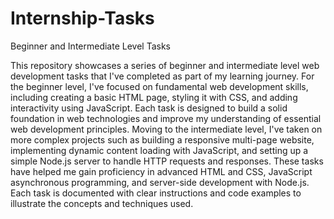 # Internship-Tasks

Beginner and Intermediate Level Tasks

This repository showcases a series of beginner and intermediate level web development tasks that I've completed as part of my learning journey. For the beginner level, I've focused on fundamental web development skills, including creating a basic HTML page, styling it with CSS, and adding interactivity using JavaScript. Each task is designed to build a solid foundation in web technologies and improve my understanding of essential web development principles. Moving to the intermediate level, I've taken on more complex projects such as building a responsive multi-page website, implementing dynamic content loading with JavaScript, and setting up a simple Node.js server to handle HTTP requests and responses. These tasks have helped me gain proficiency in advanced HTML and CSS, JavaScript asynchronous programming, and server-side development with Node.js. Each task is documented with clear instructions and code examples to illustrate the concepts and techniques used.
